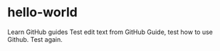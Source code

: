 # hello-world
Learn GitHub guides
Test edit text from GitHub Guide, test how to use Github. Test again.
